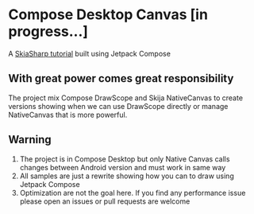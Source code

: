 # Compose Desktop Canvas [in progress...]
A [SkiaSharp tutorial](https://docs.microsoft.com/en-us/xamarin/xamarin-forms/user-interface/graphics/skiasharp/) built using Jetpack Compose

## With great power comes great responsibility
The project mix Compose DrawScope and Skija NativeCanvas to create versions showing when we can use DrawScope directly or manage NativeCanvas that is more powerful.

## Warning
1. The project is in Compose Desktop but only Native Canvas calls changes between Android version and must work in same way
2. All samples are just a rewrite showing how you can to draw using Jetpack Compose
3. Optimization are not the goal here. If you find any performance issue please open an issues or pull requests are welcome
